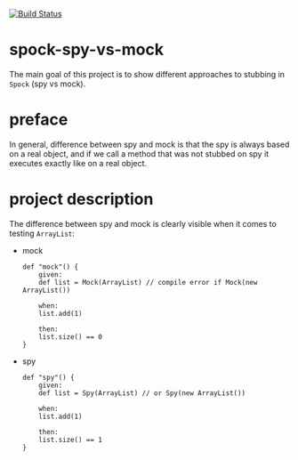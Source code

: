 [![Build Status](https://travis-ci.com/mtumilowicz/spock-spy-vs-mock.svg?branch=master)](https://travis-ci.com/mtumilowicz/spock-spy-vs-mock)

# spock-spy-vs-mock
The main goal of this project is to show different approaches to stubbing in `Spock` 
(spy vs mock).

# preface
In general, difference between spy and mock is that the spy is always based on a real object,
and if we call a method that was not stubbed on spy it executes exactly like on a real object.

# project description
The  difference between spy and mock is clearly visible when it comes to 
testing `ArrayList`:
* mock
    ```
    def "mock"() {
        given:
        def list = Mock(ArrayList) // compile error if Mock(new ArrayList())

        when:
        list.add(1)

        then:
        list.size() == 0
    }
    ```

* spy
    ```
    def "spy"() {
        given:
        def list = Spy(ArrayList) // or Spy(new ArrayList())
        
        when:
        list.add(1)
        
        then:
        list.size() == 1
    }    
    ```